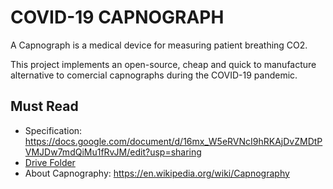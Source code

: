 # COVID-19 CAPNOGRAPH

A Capnograph is a medical device for measuring patient breathing CO2.

This project implements an open-source, cheap and quick to manufacture alternative to comercial capnographs during the COVID-19 pandemic.


## Must Read
- Specification: https://docs.google.com/document/d/16mx_W5eRVNcI9hRKAjDvZMDtPVMJDw7mdQiMu1fRvJM/edit?usp=sharing
- [Drive Folder](https://drive.google.com/drive/folders/1-fBFVFW2NwqgQL-am8wTxIKTYgCndMPH?usp=sharing)
- About Capnography: https://en.wikipedia.org/wiki/Capnography
